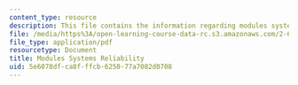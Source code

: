 ```yaml
---
content_type: resource
description: This file contains the information regarding modules systems reliability.
file: /media/https%3A/open-learning-course-data-rc.s3.amazonaws.com/2-627-fundamentals-of-photovoltaics-fall-2013/5e6078dfca8fffcb625077a7082d0708_MIT2_627F13_lec17.pdf
file_type: application/pdf
resourcetype: Document
title: Modules Systems Reliability
uid: 5e6078df-ca8f-ffcb-6250-77a7082d0708
---
```

